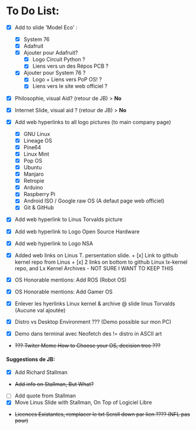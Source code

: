 # To Do List:

- [x] Add to slide 'Model Eco' :
    + [X] System 76
    + [X] Adafruit
    - [x] Ajouter pour Adafruit?
        + [x] Logo Circuit Python ?
        + [x] Liens vers un des Répos PCB ?
    - [x] Ajouter pour System 76 ?
        + [x] Logo + Liens vers PoP OS! ?
        + [x] Liens vers le site web officiel ?

- [x] Philosophie, visual Aid? (retour de JB) > **No**
- [x] Internet Slide, visual aid ? (retour de JB) > **No**

- [x] Add web hyperlinks to all logo pictures (to main company page)
    + [x] GNU Linux
    + [x] Lineage OS
    + [x] Pine64
    + [x] Linux Mint
    + [x] Pop OS
    + [x] Ubuntu
    + [x] Manjaro
    + [x] Retropie
    + [x] Arduino
    + [x] Raspberry Pi
    + [x] Android ISO / Google raw OS (A defaut page web officiel)
    + [x] Git & GitHub
- [x] Add web hyperlink to Linus Torvalds picture
- [x] Add web hyperlink to Logo Open Source Hardware
- [x] Add web hyperlink to Logo NSA
- [x] Added web links on Linus T. persentation slide.
        + [x] Link to github kernel repo from Linus
        + [x] 2 links on bottom to github Linux lx-kernel repo, and Lx Kernel Archives
            - NOT SURE I WANT TO KEEP THIS
- [x] OS Honorable mentions: Add ROS (Robot OS)
- [x] OS Honorable mentions: Add Gamer OS
- [x] Enlever les hyerlinks Linux kernel & archive @ slide linus Torvalds (Aucune val ajoutée)
- [x] Distro vs Desktop Environment ??? (Demo possible sur mon PC)
- [x] Demo dans terminal avec Neofetch des != distro in ASCII art
- ~~??? Twiter Meme How to Choose your OS, decision tree ???~~

#### Suggestions de JB:

- [x] Add Richard Stallman
- ~~Add info on Stallman, But What?~~
- [ ] Add quote from Stallman
- [x] Move Linus Slide with Stallman, On Top of Logiciel Libre
- ~~Licences Existantes, remplacer le txt Scroll down par lien ???? (NFL pas pour)~~
